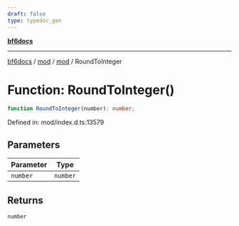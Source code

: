 ```yaml
---
draft: false
type: typedoc_gen
---
```


[**bf6docs**](../../../_index.md)

***

[bf6docs](../../../_index.md) / [mod](../../_index.md) / [mod](../_index.md) / RoundToInteger

# Function: RoundToInteger()

```ts
function RoundToInteger(number): number;
```

Defined in: mod/index.d.ts:13579

## Parameters

| Parameter | Type |
| ------ | ------ |
| `number` | `number` |

## Returns

`number`
